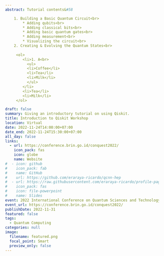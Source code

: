 ```yaml
---
abstract: Tutorial contents&#58

    1. Building a Basic Quantum Circuit<br>
        * Adding qubits<br>
        * Adding classical bits<br>
        * Adding basic quantum gates<br>
        * Adding measurement<br>
        * Visualizing the circuit<br>
    2. Creating & Evolving the Quantum States<br>
    
     <ol>
        <li>1. A<br>
          <ul>
          <li>Coffee</li>
          <li>Tea</li>
          <li>Milk</li>
          </ul> 
        </li>
        <li>Tea</li>
        <li>Milk</li>
     </ol> 

draft: false
summary: Giving an introductory tutorial on using Qiskit.
title: Introduction to Qiskit Workshop
location: Virtual
date: 2022-11-24T14:00:00+07:00
date_end: 2022-11-24T15:30:00+07:00
all_day: false
links:
  - url: https://conference.brin.go.id/conquest2022/
    icon_pack: fas
    icon: globe
    name: Website
#  - icon: github
#    icon_pack: fab
#    name: GitHub
#    url: https://github.com/eraraya-ricardo/qcnn-hep
#  - url: https://raw.githubusercontent.com/eraraya-ricardo/profile-page/master/content/event/mcqst-student-conference/MCQST%20Student%20Conference%20Presentation.pdf
#    icon_pack: fas
#    icon: file-powerpoint
#    name: Slides
event: 2022 International Conference on Quantum Sciences and Technology (ConQuest 2022)
event_url: https://conference.brin.go.id/conquest2022/
publishDate: 2022-11-31
featured: false
tags:
  - Quantum Computing
categories: null
image:
  filename: featured.png
  focal_point: Smart
  preview_only: false
---
```

